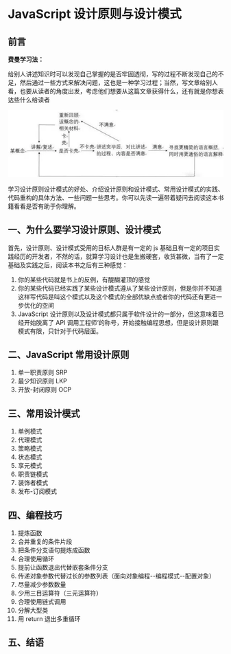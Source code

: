 # JavaScript 设计原则与设计模式

## 前言

**费曼学习法：**

给别人讲述知识时可以发现自己掌握的是否牢固透彻，写的过程不断发现自己的不足，然后通过一些方式来解决问题，这也是一种学习过程；当然，写文章给别人看，也要从读者的角度出发，考虑他们想要从这篇文章获得什么，还有就是你想表达些什么给读者

![](../images/费曼学习法.webp)

学习设计原则设计模式的好处、介绍设计原则和设计模式、常用设计模式的实践、代码重构的具体方法、一些问题一些思考。你可以先读一遍带着疑问去阅读这本书籍看看是否有助于你理解。

## 一、为什么要学习设计原则、设计模式

首先，设计原则、设计模式受用的目标人群是有一定的 js 基础且有一定的项目实践经历的开发者，不然的话，就算学习设计也是生搬硬套，收货甚微，当有了一定基础及实践之后，阅读本书之后有三种感觉：

1. 你的某些代码就是书上的反例，有醍醐灌顶的感觉
2. 你的某些代码已经实践了某些设计模式遵从了某些设计原则，但是你并不知道这样写代码是叫这个模式以及这个模式的全部优缺点或者你的代码还有更进一步优化的空间
3. JavaScript 设计原则以及设计模式都只属于软件设计的一部分，但这意味着已经开始脱离了 API 调用工程师‘的称号，开始接触编程思想，但是设计原则跟模式有限，只针对于代码层面。

## 二、JavaScript 常用设计原则

1. 单一职责原则 SRP
2. 最少知识原则 LKP
3. 开放-封闭原则 OCP

## 三、常用设计模式

1. 单例模式
2. 代理模式
3. 策略模式
4. 状态模式
5. 享元模式
6. 职责链模式                    
7. 装饰者模式
8. 发布-订阅模式

## 四、编程技巧

1. 提炼函数
2. 合并重复的条件片段
3. 把条件分支语句提炼成函数
4. 合理使用循环
5. 提前让函数退出代替嵌套条件分支
6. 传递对象参数代替过长的参数列表（面向对象编程--编程模式--配置对象）
7. 尽量减少参数数量
8. 少用三目运算符（三元运算符）
9. 合理使用链式调用
10. 分解大型类
11. 用 return 退出多重循环

## 五、结语
